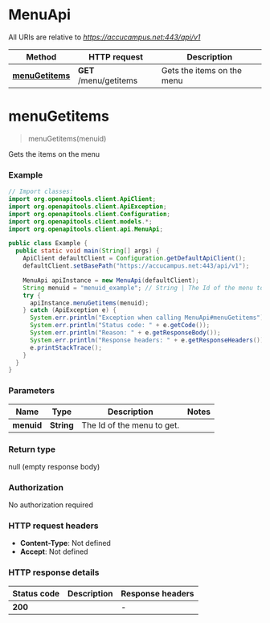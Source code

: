 # MenuApi

All URIs are relative to *https://accucampus.net:443/api/v1*

Method | HTTP request | Description
------------- | ------------- | -------------
[**menuGetitems**](MenuApi.md#menuGetitems) | **GET** /menu/getitems | Gets the items on the menu


<a name="menuGetitems"></a>
# **menuGetitems**
> menuGetitems(menuid)

Gets the items on the menu

### Example
```java
// Import classes:
import org.openapitools.client.ApiClient;
import org.openapitools.client.ApiException;
import org.openapitools.client.Configuration;
import org.openapitools.client.models.*;
import org.openapitools.client.api.MenuApi;

public class Example {
  public static void main(String[] args) {
    ApiClient defaultClient = Configuration.getDefaultApiClient();
    defaultClient.setBasePath("https://accucampus.net:443/api/v1");

    MenuApi apiInstance = new MenuApi(defaultClient);
    String menuid = "menuid_example"; // String | The Id of the menu to get.
    try {
      apiInstance.menuGetitems(menuid);
    } catch (ApiException e) {
      System.err.println("Exception when calling MenuApi#menuGetitems");
      System.err.println("Status code: " + e.getCode());
      System.err.println("Reason: " + e.getResponseBody());
      System.err.println("Response headers: " + e.getResponseHeaders());
      e.printStackTrace();
    }
  }
}
```

### Parameters

Name | Type | Description  | Notes
------------- | ------------- | ------------- | -------------
 **menuid** | **String**| The Id of the menu to get. |

### Return type

null (empty response body)

### Authorization

No authorization required

### HTTP request headers

 - **Content-Type**: Not defined
 - **Accept**: Not defined

### HTTP response details
| Status code | Description | Response headers |
|-------------|-------------|------------------|
**200** |  |  -  |

